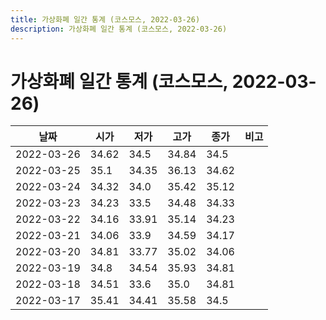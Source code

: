 ```yaml
---
title: 가상화폐 일간 통계 (코스모스, 2022-03-26)
description: 가상화폐 일간 통계 (코스모스, 2022-03-26)
---
```


가상화폐 일간 통계 (코스모스, 2022-03-26)
===

|날짜|시가|저가|고가|종가|비고|
|--|--|--|--|--|--|
|2022-03-26|34.62|34.5|34.84|34.5|    |
|2022-03-25|35.1|34.35|36.13|34.62|    |
|2022-03-24|34.32|34.0|35.42|35.12|    |
|2022-03-23|34.23|33.5|34.48|34.33|    |
|2022-03-22|34.16|33.91|35.14|34.23|    |
|2022-03-21|34.06|33.9|34.59|34.17|    |
|2022-03-20|34.81|33.77|35.02|34.06|    |
|2022-03-19|34.8|34.54|35.93|34.81|    |
|2022-03-18|34.51|33.6|35.0|34.81|    |
|2022-03-17|35.41|34.41|35.58|34.5|    |
